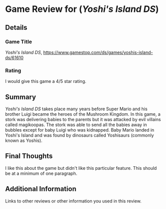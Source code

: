 # Game Review for (_Yoshi's Island DS_)

## Details

### Game Title
_Yoshi's Island DS_, https://www.gamestop.com/ds/games/yoshis-island-ds/61610

### Rating
I would give this game a 4/5 star rating.

## Summary
_Yoshi's Island DS_ takes place many years before Super Mario and his brother Luigi became the heroes of the Mushroom Kingdom. In this game, a stork was delivering babies to the parents but it was attacked by evil villains called magikoopas. The stork was able to send all the babies away in bubbles except for baby Luigi who was kidnapped. Baby Mario landed in Yoshi's Island and was found by dinosaurs called Yoshisaurs (commonly known as Yoshis).

## Final Thoughts
I like this about the game but didn't like this particular feature. This should be at a minimum of one paragraph.

## Additional Information
Links to other reviews or other information you used in this review.
